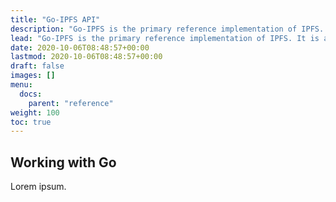 ```yaml
---
title: "Go-IPFS API"
description: "Go-IPFS is the primary reference implementation of IPFS. It is a command-line application, but can also be used as a library in other Go programs."
lead: "Go-IPFS is the primary reference implementation of IPFS. It is a command-line application, but can also be used as a library in other Go programs."
date: 2020-10-06T08:48:57+00:00
lastmod: 2020-10-06T08:48:57+00:00
draft: false
images: []
menu:
  docs:
    parent: "reference"
weight: 100
toc: true
---
```


## Working with Go

Lorem ipsum.

